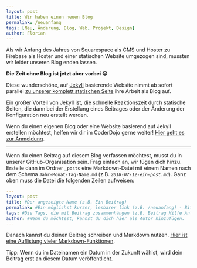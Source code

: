 ```yaml
---
layout: post
title: Wir haben einen neuen Blog
permalink: /neuanfang
tags: [Neu, Änderung, Blog, Web, Projekt, Design]
author: Florian
---
```


Als wir Anfang des Jahres von Squarespace als CMS und Hoster zu Firebase als Hoster und einer statischen Website umgezogen sind, mussten wir leider unseren Blog enden lassen.

**Die Zeit ohne Blog ist jetzt aber vorbei 😀**

Diese wunderschöne, auf [Jekyll](https://jekyllrb.com) basierende Website nimmt ab sofort parallel [zu unserer komplett statischen Seite](https://coderdojo-wiesbaden.de) ihre Arbeit als Blog auf.

Ein großer Vorteil von Jekyll ist, die schnelle Reaktionszeit durch statische Seiten, die dann bei der Erstellung eines Beitrages oder der Änderung der Konfiguration neu erstellt werden.

Wenn du einen eigenen Blog oder eine Website basierend auf Jekyll erstellen möchtest, helfen wir dir im CoderDojo gerne weiter! [Hier geht es zur Anmeldung](https://coderdojo-wiesbaden.de/anmeldung).

---

Wenn du einen Beitrag auf diesem Blog verfassen möchtest, musst du in unserer GitHub-Organisation sein. Frag einfach an, wir fügen dich hinzu.
Erstelle dann im Ordner `_posts` eine Markdown-Datei mit einem Namen nach dem Schema `Jahr-Monat-Tag-Name.md` (z.B. *`2018-07-12-ein-post.md`*).
Ganz oben muss die Datei die folgenden Zeilen aufweisen:
```yml
---
layout: post
title: #Der angezeigte Name (z.B. Ein Beitrag)
permalink: #Ein möglichst kurzer, lesbarer link (z.B. /neuanfang) - Bitte achte auf den Schrägstrich "/"
tags: #Die Tags, die mit Beitrag zusammenhängen (z.B. Beitrag Hilfe Anleitung)
author: #Wenn du möchtest, kannst du dich hier als Autor hinzufügen.
---
```
Danach kannst du deinen Beitrag schreiben und Markdown nutzen. [Hier ist eine Auflistung vieler Markdown-Funktionen](https://github.com/adam-p/markdown-here/wiki/Markdown-Cheatsheet).

Tipp: Wenn du im Dateinamen ein Datum in der Zukunft wählst, wird dein Beitrag erst an diesem Datum veröffentlicht.